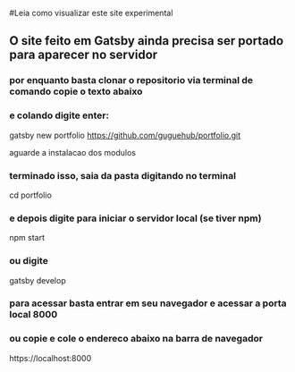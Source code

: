 #Leia como visualizar este site experimental

## O site feito em Gatsby ainda precisa ser portado para aparecer no servidor

### por enquanto basta clonar o repositorio via terminal de comando copie o texto abaixo
### e colando digite enter:

 gatsby new portfolio https://github.com/guguehub/portfolio.git

aguarde a instalacao dos modulos

### terminado isso, saia da pasta digitando no terminal

cd portfolio

### e depois digite para iniciar o servidor local (se tiver npm)
npm start

### ou digite
  gatsby develop

### para acessar basta entrar em seu navegador e acessar a porta local 8000
### ou copie e cole o endereco abaixo na barra de navegador

https://localhost:8000
